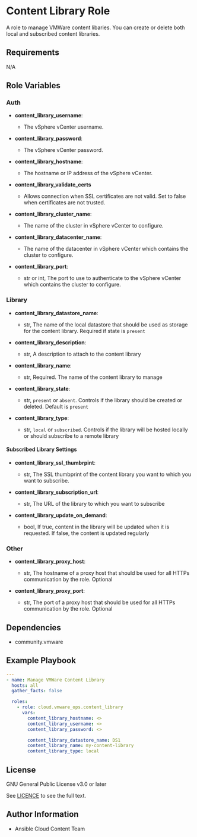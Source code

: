 # Content Library Role

A role to manage VMWare content libaries. You can create or delete both local and subscribed content libraries.

## Requirements

N/A

## Role Variables
### Auth
- **content_library_username**:
  - The vSphere vCenter username.

- **content_library_password**:
  - The vSphere vCenter password.

- **content_library_hostname**:
  - The hostname or IP address of the vSphere vCenter.

- **content_library_validate_certs**
  - Allows connection when SSL certificates are not valid. Set to false when certificates are not trusted.

- **content_library_cluster_name**:
  - The name of the cluster in vSphere vCenter to configure.

- **content_library_datacenter_name**:
  - The name of the datacenter in vSphere vCenter which contains the cluster to configure.

- **content_library_port**:
  - str or int, The port to use to authenticate to the vSphere vCenter which contains the cluster to configure.

### Library
- **content_library_datastore_name**:
  - str, The name of the local datastore that should be used as storage for the content library. Required if state is `present`

- **content_library_description**:
  - str, A description to attach to the content library

- **content_library_name**:
  - str, Required. The name of the content library to manage

- **content_library_state**:
  - str, `present` or `absent`. Controls if the library should be created or deleted. Default is `present`

- **content_library_type**:
  - str, `local` or `subscribed`. Controls if the library will be hosted locally or should subscribe to a remote library

#### Subscribed Library Settings
- **content_library_ssl_thumbrpint**:
  - str, The SSL thumbprint of the content library you want to which you want to subscribe.

- **content_library_subscription_url**:
  - str, The URL of the library to which you want to subscribe

- **content_library_update_on_demand**:
  - bool, If true, content in the library will be updated when it is requested. If false, the content is updated regularly

### Other
- **content_library_proxy_host**:
  - str, The hostname of a proxy host that should be used for all HTTPs communication by the role. Optional

- **content_library_proxy_port**:
  - str, The port of a proxy host that should be used for all HTTPs communication by the role. Optional


## Dependencies

- community.vmware

## Example Playbook
```yaml
---
- name: Manage VMWare Content Library
  hosts: all
  gather_facts: false

  roles:
    - role: cloud.vmware_ops.content_library
      vars:
        content_library_hostname: <>
        content_library_username: <>
        content_library_password: <>

        content_library_datastore_name: DS1
        content_library_name: my-content-library
        content_library_type: local
```
## License

GNU General Public License v3.0 or later

See [LICENCE](https://github.com/ansible-collections/cloud.aws_troubleshooting/blob/main/LICENSE) to see the full text.

## Author Information

- Ansible Cloud Content Team
